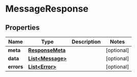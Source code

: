 

# MessageResponse

        

## Properties

| Name | Type | Description | Notes |
|------------ | ------------- | ------------- | -------------|
|**meta** | [**ResponseMeta**](ResponseMeta.md) |  |  [optional] |
|**data** | [**List&lt;Message&gt;**](Message.md) |  |  [optional] |
|**errors** | [**List&lt;Error&gt;**](Error.md) |  |  [optional] |



